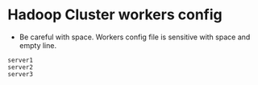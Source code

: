# Hadoop Cluster workers config

- Be careful with space. Workers config file is sensitive with space and empty line.
```shell
server1
server2
server3
```